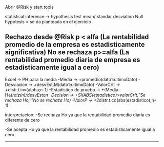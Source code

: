 Abrir @Risk y start tools

statistical inference -> hypothesis test mean/
standar desviation
Null hypotesis = se da planteada en el ejercicio

Rechazo desde @Risk
p < alfa (La rentabilidad promedio de la empresa es estadisticamente significativa)
No se rechaza
p>=alfa (La rentabilidad promedio diaria de empresa es estadisticamente igual a cero)
------------------------------------------------------------------------------------------------
Excel -> PH para la media
-Media -> +promedio(dato1:ultimoDato)
-Desviacion -> +desvEst.M(dato1:ultimoDato)
-ValorCrit -> +distr.t.inv(alpha;n-1)
-Estadistico de prueba -> +(Media-Ha)*raiz(n)/desvEstan
-Decision -> +Si(ABS(estadistico)>valorCrit;"Se rechaza Ho; "No se rechaza Ho)
-ValorP -> +2*distr.t.cd(abs(estadistico);n-1)

interpretacion:
-Se rechaza Ho ya que la rentabilidad promedio diaria es diferente de cero

-Se acepta Ho ya que la rentabilidad promedio es estadisticamente igual a cero

--------------------------------------------------------------------------------------------------